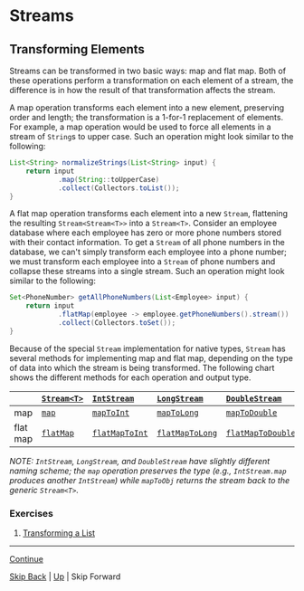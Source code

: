 # Streams

## Transforming Elements

Streams can be transformed in two basic ways: map and flat map. Both of these
operations perform a transformation on each element of a stream, the difference
is in how the result of that transformation affects the stream.

A map operation transforms each element into a new element, preserving order and
length; the transformation is a 1-for-1 replacement of elements. For example, a
map operation would be used to force all elements in a stream of `String`s to
upper case. Such an operation might look similar to the following:

``` java
List<String> normalizeStrings(List<String> input) {
    return input
            .map(String::toUpperCase)
            .collect(Collectors.toList());
}
```

A flat map operation transforms each element into a new `Stream`, flattening the
resulting `Stream<Stream<T>>` into a `Stream<T>`. Consider an employee database
where each employee has zero or more phone numbers stored with their contact
information.  To get a `Stream` of all phone numbers in the database, we can't
simply transform each employee into a phone number; we must transform each
employee into a `Stream` of phone numbers and collapse these streams into a
single stream. Such an operation might look similar to the following:

``` java
Set<PhoneNumber> getAllPhoneNumbers(List<Employee> input) {
    return input
            .flatMap(employee -> employee.getPhoneNumbers().stream())
            .collect(Collectors.toSet());
}
```

Because of the special `Stream` implementation for native types, `Stream` has
several methods for implementing map and flat map, depending on the type of data
into which the stream is being transformed. The following chart shows the
different methods for each operation and output type.

|           | [`Stream<T>`](https://docs.oracle.com/javase/8/docs/api/java/util/stream/Stream.html)                                    | [`IntStream`](https://docs.oracle.com/javase/8/docs/api/java/util/stream/IntStream.html)                                           | [`LongStream`](https://docs.oracle.com/javase/8/docs/api/java/util/stream/LongStream.html)                                           | [`DoubleStream`](https://docs.oracle.com/javase/8/docs/api/java/util/stream/DoubleStream.html)                                           |
|:----------|:-------------------------------------------------------------------------------------------------------------------------|:-----------------------------------------------------------------------------------------------------------------------------------|:-------------------------------------------------------------------------------------------------------------------------------------|:-----------------------------------------------------------------------------------------------------------------------------------------|
| map       | [`map`](https://docs.oracle.com/javase/8/docs/api/java/util/stream/Stream.html#map-java.util.function.Function-)         | [`mapToInt`](https://docs.oracle.com/javase/8/docs/api/java/util/stream/Stream.html#mapToInt-java.util.function.ToIntFunction-)    | [`mapToLong`](https://docs.oracle.com/javase/8/docs/api/java/util/stream/Stream.html#mapToLong-java.util.function.ToLongFunction-)   | [`mapToDouble`](https://docs.oracle.com/javase/8/docs/api/java/util/stream/Stream.html#mapToDouble-java.util.function.ToDoubleFunction-) |
| flat map  | [`flatMap`](https://docs.oracle.com/javase/8/docs/api/java/util/stream/Stream.html#flatMap-java.util.function.Function-) | [`flatMapToInt`](https://docs.oracle.com/javase/8/docs/api/java/util/stream/Stream.html#flatMapToInt-java.util.function.Function-) | [`flatMapToLong`](https://docs.oracle.com/javase/8/docs/api/java/util/stream/Stream.html#flatMapToLong-java.util.function.Function-) | [`flatMapToDouble`](https://docs.oracle.com/javase/8/docs/api/java/util/stream/Stream.html#flatMapToDouble-java.util.function.Function-) |

*NOTE: `IntStream`, `LongStream`, and `DoubleStream` have slightly different
naming scheme; the `map` operation preserves the type (e.g., `IntStream.map`
produces another `IntStream`) while `mapToObj` returns the stream back to the
generic `Stream<T>`.*

### Exercises

1. [Transforming a List](transforming_ex1.md)

---

[Continue](filtering.md)

[Skip Back](../optional/start.md) | [Up](../start.md) | Skip Forward
